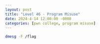 ```yaml
---
layout: post
title: "Level 46 - Program Misuse"
date: 2024-4-14 12:00:00 -0000
categories: [pwn college, program misuse]
---
```


```bash
dmesg -F /flag
```
